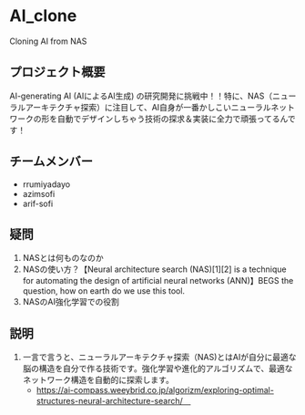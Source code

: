 # AI_clone
Cloning AI from NAS
## プロジェクト概要 
AI-generating AI (AIによるAI生成) の研究開発に挑戦中！！特に、NAS（ニューラルアーキテクチャ探索）に注目して、AI自身が一番かしこいニューラルネットワークの形を自動でデザインしちゃう技術の探求＆実装に全力で頑張ってるんです！
## チームメンバー
* rrumiyadayo
* azimsofi
* arif-sofi
## 疑問
1. NASとは何ものなのか
2. NASの使い方？【Neural architecture search (NAS)[1][2] is a technique for automating the design of artificial neural networks (ANN)】BEGS the question, how on earth do we use this tool.
3. NASのAI強化学習での役割
## 説明
1. 一言で言うと、ニューラルアーキテクチャ探索（NAS)とはAIが自分に最適な脳の構造を自分で作る技術です。強化学習や進化的アルゴリズムで、最適なネットワーク構造を自動的に探索します。
   * https://ai-compass.weeybrid.co.jp/algorizm/exploring-optimal-structures-neural-architecture-search/　
